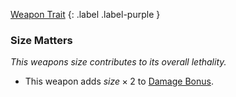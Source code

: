 
[Weapon Trait](Game/Core/Weapon-Traits)
{: .label .label-purple }

### Size Matters
*This weapons size contributes to its overall lethality.*
* This weapon adds $size \times 2$ to [Damage Bonus](Game/Core/Weapons#Damage%20Bonus).